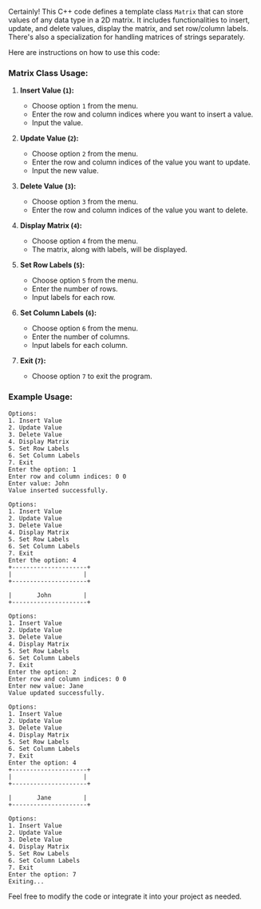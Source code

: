Certainly! This C++ code defines a template class `Matrix` that can store values of any data type in a 2D matrix. It includes functionalities to insert, update, and delete values, display the matrix, and set row/column labels. There's also a specialization for handling matrices of strings separately.

Here are instructions on how to use this code:

### Matrix Class Usage:

1. **Insert Value (`1`):**
   - Choose option `1` from the menu.
   - Enter the row and column indices where you want to insert a value.
   - Input the value.

2. **Update Value (`2`):**
   - Choose option `2` from the menu.
   - Enter the row and column indices of the value you want to update.
   - Input the new value.

3. **Delete Value (`3`):**
   - Choose option `3` from the menu.
   - Enter the row and column indices of the value you want to delete.

4. **Display Matrix (`4`):**
   - Choose option `4` from the menu.
   - The matrix, along with labels, will be displayed.

5. **Set Row Labels (`5`):**
   - Choose option `5` from the menu.
   - Enter the number of rows.
   - Input labels for each row.

6. **Set Column Labels (`6`):**
   - Choose option `6` from the menu.
   - Enter the number of columns.
   - Input labels for each column.

7. **Exit (`7`):**
   - Choose option `7` to exit the program.

### Example Usage:

```plaintext
Options:
1. Insert Value
2. Update Value
3. Delete Value
4. Display Matrix
5. Set Row Labels
6. Set Column Labels
7. Exit
Enter the option: 1
Enter row and column indices: 0 0
Enter value: John
Value inserted successfully.

Options:
1. Insert Value
2. Update Value
3. Delete Value
4. Display Matrix
5. Set Row Labels
6. Set Column Labels
7. Exit
Enter the option: 4
+---------------------+
|                    |
+---------------------+

|       John         |
+---------------------+

Options:
1. Insert Value
2. Update Value
3. Delete Value
4. Display Matrix
5. Set Row Labels
6. Set Column Labels
7. Exit
Enter the option: 2
Enter row and column indices: 0 0
Enter new value: Jane
Value updated successfully.

Options:
1. Insert Value
2. Update Value
3. Delete Value
4. Display Matrix
5. Set Row Labels
6. Set Column Labels
7. Exit
Enter the option: 4
+---------------------+
|                    |
+---------------------+

|       Jane         |
+---------------------+

Options:
1. Insert Value
2. Update Value
3. Delete Value
4. Display Matrix
5. Set Row Labels
6. Set Column Labels
7. Exit
Enter the option: 7
Exiting...
```

Feel free to modify the code or integrate it into your project as needed.
